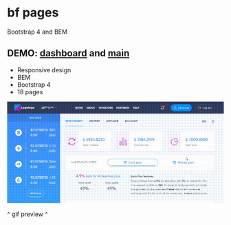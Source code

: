 # bf pages
Bootstrap 4 and BEM
<h2>
	<span>DEMO: </span>
	<a href="https://logolevel.github.io/bf-pages/dist/d-investments.html">dashboard</a>
	<span> and </span>
	<a href="https://logolevel.github.io/bf-pages/dist/index.html">main</a>
</h2>

<ul>
	<li>Responsive design</li>
	<li>BEM</li>
	<li>Bootstrap 4</li>
	<li>18 pages</li>
</ul>
<div><img src="screencast_bf.gif" alt=""></div>
<p>^ gif preview ^</p>
